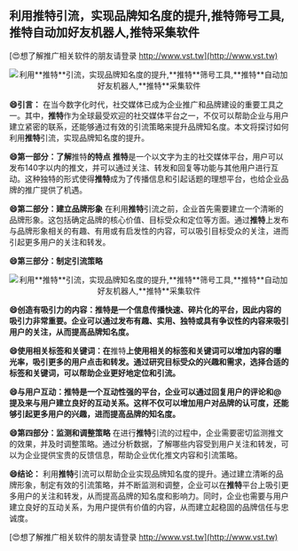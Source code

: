 ## **利用**推特**引流，实现品牌知名度的提升,**推特**筛号工具,**推特**自动加好友机器人,**推特**采集软件**

[😍想了解推广相关软件的朋友请登录 http://www.vst.tw](http://www.vst.tw)

 <center><img src="https://vst.tw/MP4/tuiguang/png/2.png" alt="利用**推特**引流，实现品牌知名度的提升,**推特**筛号工具,**推特**自动加好友机器人,**推特**采集软件"></center>

**😄引言：**
在当今数字化时代，社交媒体已成为企业推广和品牌建设的重要工具之一。其中，**推特**作为全球最受欢迎的社交媒体平台之一，不仅可以帮助企业与用户建立紧密的联系，还能够通过有效的引流策略来提升品牌知名度。本文将探讨如何利用**推特**引流，实现品牌知名度的提升。

**😄第一部分：了解**推特**的特点**
**推特**是一个以文字为主的社交媒体平台，用户可以发布140字以内的推文，并可以通过关注、转发和回复等功能与其他用户进行互动。这种独特的形式使得**推特**成为了传播信息和引起话题的理想平台，也给企业品牌的推广提供了机遇。

**😄第二部分：建立品牌形象**
在利用**推特**引流之前，企业首先需要建立一个清晰的品牌形象。这包括确定品牌的核心价值、目标受众和定位等方面。通过**推特**上发布与品牌形象相关的有趣、有用或有启发性的内容，可以吸引目标受众的关注，进而引起更多用户的关注和转发。

**😄第三部分：制定引流策略**

 <center><img src="https://vst.tw/MP4/tuiguang/png/7.png" alt="利用**推特**引流，实现品牌知名度的提升,**推特**筛号工具,**推特**自动加好友机器人,**推特**采集软件"></center>

**😄创造有吸引力的内容：**推特**是一个信息传播快速、碎片化的平台，因此内容的吸引力非常重要。企业可以通过发布有趣、实用、独特或具有争议性的内容来吸引用户的关注，从而提高品牌知名度。**

**😄使用相关标签和关键词：在**推特**上使用相关的标签和关键词可以增加内容的曝光率，吸引更多的用户点击和转发。通过研究目标受众的兴趣和需求，选择合适的标签和关键词，可以帮助企业更好地定位和引流。**

**😄与用户互动：**推特**是一个互动性强的平台，企业可以通过回复用户的评论和@提及来与用户建立良好的互动关系。这样不仅可以增加用户对品牌的认可度，还能够引起更多用户的兴趣，进而提高品牌的知名度。**

**😄第四部分：监测和调整策略**
在进行**推特**引流的过程中，企业需要密切监测推文的效果，并及时调整策略。通过分析数据，了解哪些内容受到用户关注和转发，可以为企业提供宝贵的反馈信息，帮助企业优化推文内容和引流策略。

**😄结论：**
利用**推特**引流可以帮助企业实现品牌知名度的提升。通过建立清晰的品牌形象，制定有效的引流策略，并不断监测和调整，企业可以在**推特**平台上吸引更多用户的关注和转发，从而提高品牌的知名度和影响力。同时，企业也需要与用户建立良好的互动关系，为用户提供有价值的内容，从而建立起稳固的品牌信任与忠诚度。

[😍想了解推广相关软件的朋友请登录 http://www.vst.tw](http://www.vst.tw)



